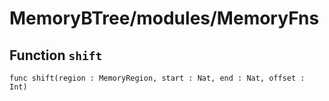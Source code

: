 # MemoryBTree/modules/MemoryFns

## Function `shift`
``` motoko no-repl
func shift(region : MemoryRegion, start : Nat, end : Nat, offset : Int)
```

